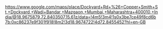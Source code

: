 https://www.google.com/maps/place/Dockyard+Rd+%26+Copper+Smith+St,+Dockyard,+Wadi+Bandar,+Mazgaon,+Mumbai,+Maharashtra+400010,+India/@18.9675879,72.8403507,15.61z/data=!4m5!3m4!1s0x3be7ce49f8cd6b7b:0xc86237e9f301f918!8m2!3d18.9674722!4d72.8455452?hl=en-GB